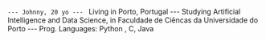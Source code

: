 `--- Johnny, 20 yo --- `
Living in Porto, Portugal --- 
Studying Artificial Intelligence and Data Science, in Faculdade de Ciêncas da Universidade do Porto --- 
Prog. Languages: Python , C, Java
